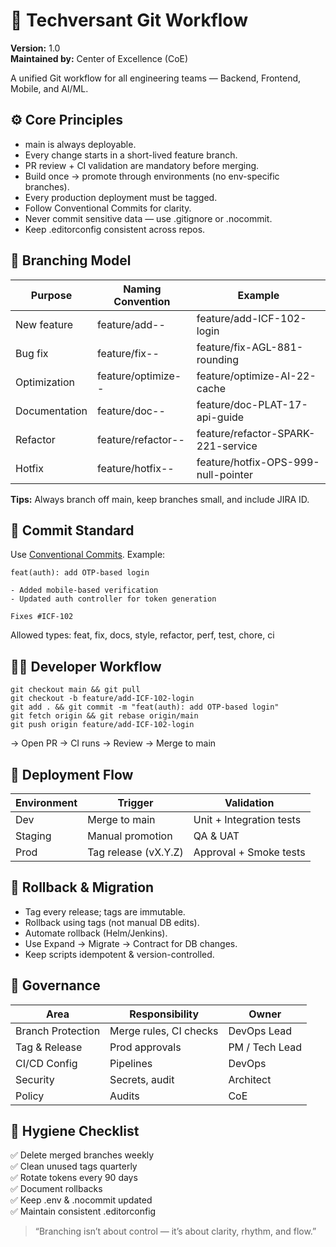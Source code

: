 # 🧭 Techversant Git Workflow
**Version:** 1.0  
**Maintained by:** Center of Excellence (CoE)

A unified Git workflow for all engineering teams — Backend, Frontend, Mobile, and AI/ML.

## ⚙️ Core Principles
- main is always deployable.
- Every change starts in a short-lived feature branch.
- PR review + CI validation are mandatory before merging.
- Build once → promote through environments (no env-specific branches).
- Every production deployment must be tagged.
- Follow Conventional Commits for clarity.
- Never commit sensitive data — use .gitignore or .nocommit.
- Keep .editorconfig consistent across repos.

## 🌿 Branching Model
| Purpose | Naming Convention | Example |
|----------|-------------------|----------|
| New feature | feature/add-<JIRA-ID>-<desc> | feature/add-ICF-102-login |
| Bug fix | feature/fix-<JIRA-ID>-<desc> | feature/fix-AGL-881-rounding |
| Optimization | feature/optimize-<JIRA-ID>-<desc> | feature/optimize-AI-22-cache |
| Documentation | feature/doc-<JIRA-ID>-<desc> | feature/doc-PLAT-17-api-guide |
| Refactor | feature/refactor-<JIRA-ID>-<desc> | feature/refactor-SPARK-221-service |
| Hotfix | feature/hotfix-<JIRA-ID>-<desc> | feature/hotfix-OPS-999-null-pointer |

**Tips:** Always branch off main, keep branches small, and include JIRA ID.

## 📝 Commit Standard
Use [Conventional Commits](https://www.conventionalcommits.org/en/v1.0.0/). Example:

```
feat(auth): add OTP-based login

- Added mobile-based verification
- Updated auth controller for token generation

Fixes #ICF-102
```

Allowed types: feat, fix, docs, style, refactor, perf, test, chore, ci

## 🧑‍💻 Developer Workflow
```
git checkout main && git pull
git checkout -b feature/add-ICF-102-login
git add . && git commit -m "feat(auth): add OTP-based login"
git fetch origin && git rebase origin/main
git push origin feature/add-ICF-102-login
```
→ Open PR → CI runs → Review → Merge to main

## 🚀 Deployment Flow
| Environment | Trigger | Validation |
|--------------|----------|-------------|
| Dev | Merge to main | Unit + Integration tests |
| Staging | Manual promotion | QA & UAT |
| Prod | Tag release (vX.Y.Z) | Approval + Smoke tests |

## 🔁 Rollback & Migration
- Tag every release; tags are immutable.
- Rollback using tags (not manual DB edits).
- Automate rollback (Helm/Jenkins).
- Use Expand → Migrate → Contract for DB changes.
- Keep scripts idempotent & version-controlled.

## 🧩 Governance
| Area | Responsibility | Owner |
|-------|----------------|-------|
| Branch Protection | Merge rules, CI checks | DevOps Lead |
| Tag & Release | Prod approvals | PM / Tech Lead |
| CI/CD Config | Pipelines | DevOps |
| Security | Secrets, audit | Architect |
| Policy | Audits | CoE |

## 🧼 Hygiene Checklist
✅ Delete merged branches weekly  
✅ Clean unused tags quarterly  
✅ Rotate tokens every 90 days  
✅ Document rollbacks  
✅ Keep .env & .nocommit updated  
✅ Maintain consistent .editorconfig  

> “Branching isn’t about control — it’s about clarity, rhythm, and flow.”
